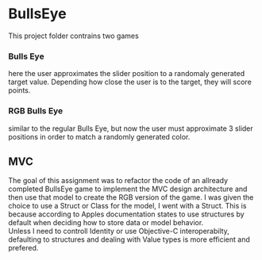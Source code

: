 #  BullsEye

This project folder contrains two games

### Bulls Eye
here the user approximates the slider position to a randomaly generated target value.  Depending how close
the user is to the target, they will score points.  

### RGB Bulls Eye
similar to the regular Bulls Eye, but now the user must approximate 3 slider positions in order to match a randomly
generated color.

## MVC
The goal of this assignment was to refactor the code of an allready completed BullsEye game to implement the MVC 
design architecture and then use that model to create the RGB version of the game.  I was given the choice to use a Struct or Class for the model, I 
went with a Struct.  This is because according to Apples documentation states to use structures by default when deciding how to store data or model behavior.  
Unless I need to controll Identity or use Objective-C interoperabilty,  defaulting to structures and dealing with Value types is more efficient and prefered. 


